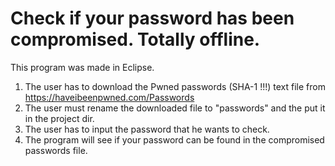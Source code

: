 # Check if your password has been compromised. Totally offline.

This program was made in Eclipse. 

1. The user has to download the Pwned passwords (SHA-1 !!!) text file from https://haveibeenpwned.com/Passwords
2. The user must rename the downloaded file to "passwords" and the put it in the project dir.
3. The user has to input the password that he wants to check.
4. The program will see if your password can be found in the compromised passwords file.
